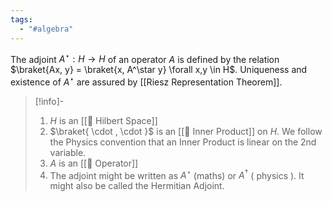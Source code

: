 ```yaml
---
tags:
  - "#algebra"
---
```


The adjoint $A^\star : H \rightarrow H$ of an operator $A$ is defined by the relation $\braket{Ax, y} = \braket{x, A^\star y} \forall x,y \in H$. Uniqueness and existence of $A^\star$ are assured by [[Riesz Representation Theorem]].

>[!info]-
> 1. $H$ is an [[📘 Hilbert Space]] 
> 2. $\braket{ \cdot , \cdot }$ is an [[📘 Inner Product]] on $H$. We follow the Physics convention that an Inner Product is linear on the 2nd variable.
> 3. $A$ is an [[📘 Operator]]
> 4. The adjoint might be written as $A^\star$ (maths) or $A^\dagger$ ( physics ). It might also be called the Hermitian Adjoint.
